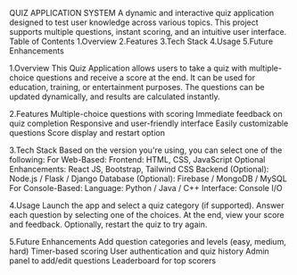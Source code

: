 QUIZ APPLICATION SYSTEM
A dynamic and interactive quiz application designed to test user knowledge across various topics. This project supports multiple questions, instant scoring, and an intuitive user interface.
Table of Contents
1.Overview
2.Features
3.Tech Stack
4.Usage
5.Future Enhancements

1.Overview
This Quiz Application allows users to take a quiz with multiple-choice questions and receive a score at the end. It can be used for education, training, or entertainment purposes. The questions can be updated dynamically, and results are calculated instantly.

2.Features
Multiple-choice questions with scoring
Immediate feedback on quiz completion
Responsive and user-friendly interface
Easily customizable questions
Score display and restart option

3.Tech Stack
Based on the version you're using, you can select one of the following:
For Web-Based:
Frontend: HTML, CSS, JavaScript
Optional Enhancements: React JS, Bootstrap, Tailwind CSS
Backend (Optional): Node.js / Flask / Django
Database (Optional): Firebase / MongoDB / MySQL
For Console-Based:
Language: Python / Java / C++
Interface: Console I/O

4.Usage
Launch the app and select a quiz category (if supported).
Answer each question by selecting one of the choices.
At the end, view your score and feedback.
Optionally, restart the quiz to try again.

5.Future Enhancements
Add question categories and levels (easy, medium, hard)
Timer-based scoring
User authentication and quiz history
Admin panel to add/edit questions
Leaderboard for top scorers

